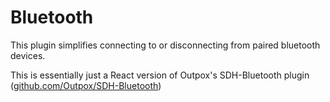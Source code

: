 # Bluetooth
This plugin simplifies connecting to or disconnecting from paired bluetooth devices.

This is essentially just a React version of Outpox's SDH-Bluetooth plugin ([github.com/Outpox/SDH-Bluetooth](https://github.com/Outpox/SDH-Bluetooth))
